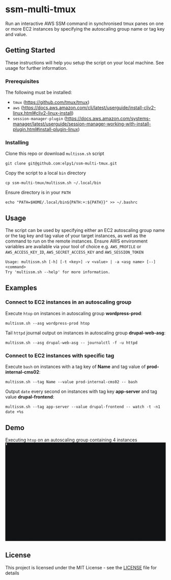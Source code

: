 
# ssm-multi-tmux  
Run an interactive AWS SSM command in synchronised tmux panes on one or more EC2 instances by specifying the autoscaling group name or tag key and value.  
  
## Getting Started  
These instructions will help you setup the script on your local machine. See usage for further information.
  
### Prerequisites  
The following must be installed:
 - `tmux` (https://github.com/tmux/tmux)
 - `aws`  (https://docs.aws.amazon.com/cli/latest/userguide/install-cliv2-linux.html#cliv2-linux-install)
 - `session-manager-plugin` (https://docs.aws.amazon.com/systems-manager/latest/userguide/session-manager-working-with-install-plugin.html#install-plugin-linux)

  
### Installing  
Clone this repo or download `multissm.sh` script
```
git clone git@github.com:elpy1/ssm-multi-tmux.git
```  
  
Copy the script to a local `bin` directory  
```  
cp ssm-multi-tmux/multissm.sh ~/.local/bin  
```
  
Ensure directory is in your `PATH`
```  
echo "PATH=$HOME/.local/bin${PATH:+:${PATH}}" >> ~/.bashrc
```
  
## Usage  
The script can be used by specifying either an EC2 autoscaling group name or the tag key and tag value of your target instances, as well as the command to run on the remote instances. Ensure AWS environment variables are available via your tool of choice e.g. `AWS_PROFILE` or `AWS_ACCESS_KEY_ID`, `AWS_SECRET_ACCESS_KEY` and `AWS_SESSION_TOKEN`
```
Usage: multissm.sh [-h] [-t <key>] -v <value> | -a <asg name> [--] <command>  
Try 'multissm.sh --help' for more information.
```
  
## Examples
### Connect to EC2 instances in an autoscaling group
Execute `htop` on instances in autoscaling group **wordpress-prod**:
  
```  
multissm.sh --asg wordpress-prod htop
```
  
Tail `httpd` journal output on instances in autoscaling group **drupal-web-asg**:
```
multissm.sh --asg drupal-web-asg -- journalctl -f -u httpd
```
  
### Connect to EC2 instances with specific tag
Execute `bash` on instances with a tag key of **Name** and tag value of **prod-internal-cms02**:
```
multissm.sh --tag Name --value prod-internal-cms02 -- bash 
```
   
Output `date` every second on instances with tag key **app-server** and tag value **drupal-frontend**:
```
multissm.sh --tag app-server --value drupal-frontend -- watch -t -n1 date +%s 
```
## Demo  
Executing `htop` on an autoscaling group containing 4 instances
![multissm demo htop](demo/multissm.gif)
  
## License  
This project is licensed under the MIT License - see the [LICENSE](LICENSE) file for details
